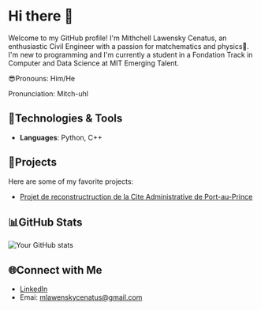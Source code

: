 # Hi there 👋

Welcome to my GitHub profile!
I'm Mithchell Lawensky Cenatus, an enthusiastic Civil Engineer with
a passion for matchematics and physics🚀. I'm new to programming and
I'm currently a student in a Fondation Track in Computer and 
Data Science at MIT
Emerging Talent.

😎Pronouns: Him/He

Pronunciation: Mitch-uhl


## 🔧Technologies & Tools
- **Languages**: Python, C++

## 🚀Projects
Here are some of my favorite projects:
- [Projet de reconstructruction de la Cite Administrative de Port-au-Prince](https://youtu.be/oUdI1pYpFEk?si=rEsiEgXVc7bbiCyy)


## 📊GitHub Stats
![Your GitHub stats](https://github-readme-stats.vercel.app/api?username=mithchell509&show_icons=true&theme=radical)


## 🌐Connect with Me
- [LinkedIn](https://www.linkedin.com/in/mithchell-lawensky-cenatus-75a76b173?utm_source=share&utm_campaign=share_via&utm_content=profile&utm_medium=android_app)
- Emai: mlawenskycenatus@gmail.com

